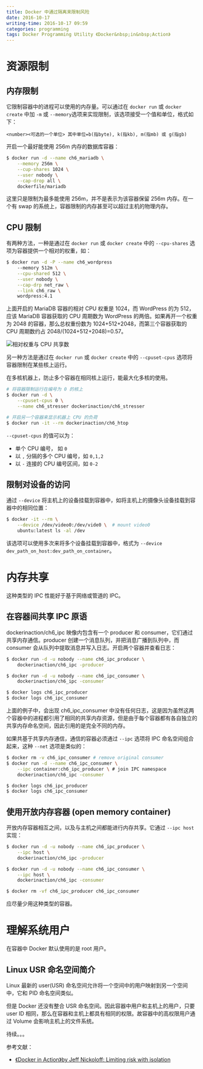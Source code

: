 ```yaml
---
title: Docker 中通过隔离来限制风险
date: 2016-10-17
writing-time: 2016-10-17 09:59
categories: programming
tags: Docker Programming Utility 《Docker&nbsp;in&nbsp;Action》
---
```


# 资源限制

## 内存限制

它限制容器中的进程可以使用的内存量。可以通过在 `docker run` 或 `docker create` 中加 `-m` 或 `--memory`选项来实现限制，该选项接受一个值和单位，格式如下：

`<number><可选的一个单位> 其中单位=b(指byte), k(指kb), m(指mb) 或 g(指gb)`

开启一个最好能使用 256m 内存的数据库容器：

```bash
$ docker run -d --name ch6_mariadb \
    --memory 256m \
    --cup-shares 1024 \
    --user nobody \
    --cap-drop all \
    dockerfile/mariadb
```

这里只是限制为最多能使用 256m，并不是表示为该容器保留 256m 内存。在一个有 swap 的系统上，容器限制的内存甚至可以超过主机的物理内存。


## CPU 限制

有两种方法，一种是通过在 `docker run` 或 `docker create` 中的 `--cpu-shares` 选项为容器提供一个相对的权重，如：

```bash
$ docker run -d -P --name ch6_wordpress
    --memory 512m \
    --cpu-shared 512 \
    --user nobody \
    --cap-drp net_raw \
    --link ch6_raw \
    wordpress:4.1
```

上面开启的 MariaDB 容器的相对 CPU 权重是 1024，而 WordPress 的为 512，应该 MariaDB 容器获取的 CPU 周期数为 WordPress 的两倍。如果再开一个权重为 2048 的容器，那么总权重份数为 1024+512+2048，而第三个容器获取的 CPU 周期数约占 2048/(1024+512+2048)=0.57。

![相对权重与 CPU 共享数](/assets/images/dockinaction/docker-relative-weight-and-cpu-shares.png)

另一种方法是通过在 `docker run` 或 `docker create` 中的 `--cpuset-cpus` 选项将容器限制在某些核上运行。

在多核机器上，防止多个容器在相同核上运行，能最大化多核的使用。

```bash
# 将容器限制运行在编号为 0 的核上
$ docker run -d \
    --cpuset-cpus 0 \
    --name ch6_stresser dockerinaction/ch6_stresser

# 开启另一个容器来显示机器上 CPU 的负荷
$ docker run -it --rm dockerinaction/ch6_htop
```

`--cpuset-cpus` 的值可以为：

+ 单个 CPU 编号， 如 `0`
+ 以 `,` 分隔的多个 CPU 编号，如 `0,1,2`
+ 以 `-` 连接的 CPU 编号区间，如 `0-2`


## 限制对设备的访问

通过 `--device` 将主机上的设备挂载到容器中，如将主机上的摄像头设备挂载到容器中的相同位置：

```bash
$ docker -it --rm \
    --device /dev/video0:/dev/vide0 \  # mount video0
    ubuntu:latest ls -al /dev
```

该选项可以使用多次来将多个设备挂载到容器中，格式为 `--device dev_path_on_host:dev_path_on_container`。


# 内存共享

这种类型的 IPC 性能好于基于网络或管道的 IPC。

## 在容器间共享 IPC 原语

dockerinaction/ch6_ipc 映像内包含有一个 producer 和 consumer，它们通过共享内存通信。producer 创建一个消息队列，并把消息广播到队列中，而 consumer 会从队列中提取消息并写入日志。开启两个容器并查看日志：

```bash
$ docker run -d -u nobody --name ch6_ipc_producer \
    dockerinaction/ch6_ipc -producer

$ docker run -d -u nobody --name ch6_ipc_consumer \
    dockerinaction/ch6_ipc -consumer

$ docker logs ch6_ipc_producer
$ docker logs ch6_ipc_consumer
```

上面的例子中，会出现 ch6_ipc_consumer 中没有任何日志，这是因为虽然这两个容器中的进程都引用了相同的共享内存资源，但是由于每个容器都有各自独立的共享内存命名空间，因此引用的是完全不同的内存。

如果共基于共享内存通信，通信的容器必须通过 `--ipc` 选项将 IPC 命名空间组合起来，这种 `--net` 选项是类似的：

```bash
$ docker rm -v ch6_ipc_consumer # remove original consumer
$ docker run -d --name ch6_ipc_consumer \
    --ipc container:ch6_ipc_producer \ # join IPC namespace
    dockerinaction/ch6_ipc -consumer 

$ docker logs ch6_ipc_producer
$ docker logs ch6_ipc_consumer
```

## 使用开放内存容器 (open memory container)

开放内存容器相互之间，以及与主机之间都能进行内存共享。它通过 `--ipc host` 实现：

```bash
$ docker run -d -u nobody --name ch6_ipc_producer \
    --ipc host \
    dockerinaction/ch6_ipc -producer

$ docker run -d -u nobody --name ch6_ipc_consumer \
    --ipc host \
    dockerinaction/ch6_ipc -consumer

$ docker rm -vf ch6_ipc_producer ch6_ipc_consumer
```

应尽量少用这种类型的容器。


# 理解系统用户

在容器中 Docker 默认使用的是 root 用户。

## Linux USR 命名空间简介

Linux 最新的 user(USR) 命名空间允许将一个空间中的用户映射到另一个空间中，它和 PID 命名空间类似。

但是 Docker 还没有整合 USR 命名空间。因此容器中用户和主机上的用户，只要 user ID 相同，那么在容器和主机上都具有相同的权限。故容器中的高权限用户通过 Volume 会影响主机上的文件系统。


待续。。。











参考文献： 

+ [《Docker in Action》by Jeff Nickoloff: Limiting risk with isolation](https://www.amazon.com/Docker-Action-Jeff-Nickoloff/dp/1633430235/)
